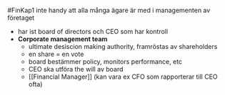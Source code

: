 #FinKap1
inte handy att alla många ägare är med i managementen av företaget
- har ist board of directors och CEO som har kontroll
- **Corporate management team**
	- ultimate desiscion making authority, framröstas av shareholders
	- en share = en vote
	- board bestämmer policy, monitors performance, etc
	- CEO ska utföra the will av board
	- [[Financial Manager]] (kan vara ex CFO som rapporterar till CEO ofta) 